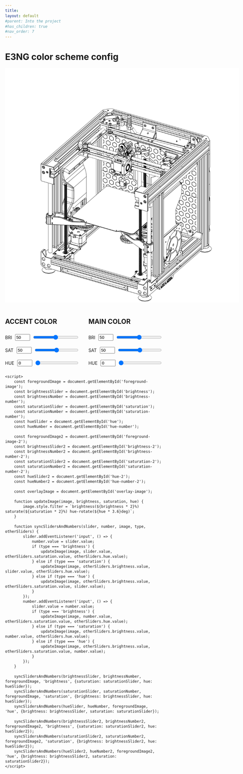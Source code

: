 ```yaml
---
title: 
layout: default
#parent: Into the project
#has_children: true
#nav_order: 7
---
```

<html lang="cs">
<head>
    <meta charset="UTF-8">
    <meta name="viewport" content="width=device-width, initial-scale=1.0">
    <title>E3NG Color Scheme helper</title>
    <style>
        body {
            /*display: flex;
            flex-direction: column;*/
            align-items: center;
            justify-content: center;
            height: 100vh;
            margin: 0;
        }
        .container {
            position: relative;
            width: 750px; /* Nastavení pevné šířky */
            height: 750px; /* Nastavení pevné výšky */
        }
        .background-image, .foreground-image, .foreground-image-2, .overlay-image {
            position: absolute;
            top: 0;
            left: 0;
            width: 100%;
            height: 100%;
            object-fit: contain; /* Zachování poměru stran */
        }
        .background-image {
            z-index: 1;
        }
        .foreground-image {
            z-index: 2;
        }
        .foreground-image-2 {
            z-index: 3;
        }
        .overlay-image {
            z-index: 4; /* Nový obrázek překrývající ostatní */
        }
        .slider-container {
            margin: 10px 0;
            display: flex;
            align-items: center;
        }
        .slider {
            width: 100%;
            margin-left: 10px;
        }
        .number-input {
            width: 40px;
            margin-left: 10px;
        }
        .sliders-group {
            display: flex;
            justify-content: space-between;
            width: 100%;
            margin-top: 20px; /* Přidání mezery mezi obrázkem a posuvníky */
        }
        .sliders-column {
            display: flex;
            flex-direction: column;
            align-items: right;
            width: 47%; /* Zmenšení šířky sloupců */
        }
    </style>
</head>
<body>
    <h1>E3NG color scheme config</h1>
    <div class="container">
        <img class="background-image" src="background-image.png" alt="Pozadí" onerror="alert('Background image was not found.')">
        <img class="foreground-image" id="foreground-image" src="foreground-image.png" alt="Květináč 1" onerror="alert('Accent color image was not found.')">
        <img class="foreground-image-2" id="foreground-image-2" src="foreground-image-2.png" alt="Květináč 2" onerror="alert('Main color image was not found.')">
        <img class="overlay-image" id="overlay-image" src="overlay-image.png" alt="Překrývající obrázek" onerror="alert('Overlay image was not found.')">
    </div>
    <div class="sliders-group">
        <div class="sliders-column">
            <h2>ACCENT COLOR</h2>
            <div class="slider-container">
                <label for="brightness">BRI</label>
                <input type="number" id="brightness-number" class="number-input" min="0" max="100" value="50">
                <input type="range" id="brightness" class="slider" min="0" max="100" value="50">
            </div>
            <div class="slider-container">
                <label for="saturation">SAT</label>
                <input type="number" id="saturation-number" class="number-input" min="0" max="100" value="50">
                <input type="range" id="saturation" class="slider" min="0" max="100" value="50">
            </div>
            <div class="slider-container">
                <label for="hue">HUE</label>
                <input type="number" id="hue-number" class="number-input" min="0" max="100" value="0">
                <input type="range" id="hue" class="slider" min="0" max="100" value="0">
            </div>
        </div>
        <div class="sliders-column">
            <h2>MAIN COLOR</h2>
            <div class="slider-container">
                <label for="brightness-2">BRI</label>
                <input type="number" id="brightness-number-2" class="number-input" min="0" max="100" value="50">
                <input type="range" id="brightness-2" class="slider" min="0" max="100" value="50">
            </div>
            <div class="slider-container">
                <label for="saturation-2">SAT</label>
                <input type="number" id="saturation-number-2" class="number-input" min="0" max="100" value="50">
                <input type="range" id="saturation-2" class="slider" min="0" max="100" value="50">
            </div>
            <div class="slider-container">
                <label for="hue-2">HUE</label>
                <input type="number" id="hue-number-2" class="number-input" min="0" max="100" value="0">
                <input type="range" id="hue-2" class="slider" min="0" max="100" value="0">
            </div>
        </div>
    </div>

    <script>
        const foregroundImage = document.getElementById('foreground-image');
        const brightnessSlider = document.getElementById('brightness');
        const brightnessNumber = document.getElementById('brightness-number');
        const saturationSlider = document.getElementById('saturation');
        const saturationNumber = document.getElementById('saturation-number');
        const hueSlider = document.getElementById('hue');
        const hueNumber = document.getElementById('hue-number');

        const foregroundImage2 = document.getElementById('foreground-image-2');
        const brightnessSlider2 = document.getElementById('brightness-2');
        const brightnessNumber2 = document.getElementById('brightness-number-2');
        const saturationSlider2 = document.getElementById('saturation-2');
        const saturationNumber2 = document.getElementById('saturation-number-2');
        const hueSlider2 = document.getElementById('hue-2');
        const hueNumber2 = document.getElementById('hue-number-2');

        const overlayImage = document.getElementById('overlay-image');

        function updateImage(image, brightness, saturation, hue) {
            image.style.filter = `brightness(${brightness * 2}%) saturate(${saturation * 2}%) hue-rotate(${hue * 3.6}deg)`;
        }

        function syncSlidersAndNumbers(slider, number, image, type, otherSliders) {
            slider.addEventListener('input', () => {
                number.value = slider.value;
                if (type === 'brightness') {
                    updateImage(image, slider.value, otherSliders.saturation.value, otherSliders.hue.value);
                } else if (type === 'saturation') {
                    updateImage(image, otherSliders.brightness.value, slider.value, otherSliders.hue.value);
                } else if (type === 'hue') {
                    updateImage(image, otherSliders.brightness.value, otherSliders.saturation.value, slider.value);
                }
            });
            number.addEventListener('input', () => {
                slider.value = number.value;
                if (type === 'brightness') {
                    updateImage(image, number.value, otherSliders.saturation.value, otherSliders.hue.value);
                } else if (type === 'saturation') {
                    updateImage(image, otherSliders.brightness.value, number.value, otherSliders.hue.value);
                } else if (type === 'hue') {
                    updateImage(image, otherSliders.brightness.value, otherSliders.saturation.value, number.value);
                }
            });
        }

        syncSlidersAndNumbers(brightnessSlider, brightnessNumber, foregroundImage, 'brightness', {saturation: saturationSlider, hue: hueSlider});
        syncSlidersAndNumbers(saturationSlider, saturationNumber, foregroundImage, 'saturation', {brightness: brightnessSlider, hue: hueSlider});
        syncSlidersAndNumbers(hueSlider, hueNumber, foregroundImage, 'hue', {brightness: brightnessSlider, saturation: saturationSlider});

        syncSlidersAndNumbers(brightnessSlider2, brightnessNumber2, foregroundImage2, 'brightness', {saturation: saturationSlider2, hue: hueSlider2});
        syncSlidersAndNumbers(saturationSlider2, saturationNumber2, foregroundImage2, 'saturation', {brightness: brightnessSlider2, hue: hueSlider2});
        syncSlidersAndNumbers(hueSlider2, hueNumber2, foregroundImage2, 'hue', {brightness: brightnessSlider2, saturation: saturationSlider2});
    </script>
</body>
</html>
